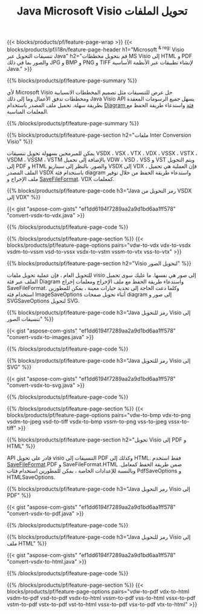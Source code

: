 ﻿---
title: Java Microsoft Visio تحويل الملفات
url: /ar/java/conversion/
description: تحويل Microsoft Visio التنسيقات VSDX VSX VDX VTX VSSX VSTX VSDM VSTM VSSM VDW VSD VST VSS إلى صور HTML و PDF مع بضعة أسطر من Java كود.
---
{{< blocks/products/pf/feature-page-wrap >}}
{{< blocks/products/pf/i18n/feature-page-header h1="Microsoft <sup> & reg؛ </sup> Visio تنسيقات التحويل عبر Java" h2="قم بتحويل مخططات MS Visio إلى HTML و PDF والصور بما في ذلك JPG و BMP و PNG و TIFF لإنشاء تطبيقات عبر الأنظمة الأساسية Java." >}}

{{% blocks/products/pf/feature-page-summary %}}

لأي Microsoft Visio حل عرض للتنسيقات مثل تصميم المخططات الانسيابية ومخططات تدفق الأعمال وما إلى ذلك Java Visio API يسهل جميع الرسومات المعقدة بطريقة سهلة. تحميل ملف المصدر باستخدام [Diagram فئة](https://apireference.aspose.com/diagram/java/com.aspose.diagram/Diagram) واستدعاء طريقة الحفظ مع المعلمات المناسبة.

{{% /blocks/products/pf/feature-page-summary %}}

{{% blocks/products/pf/feature-page-section h2="ملفات Inter Conversion Visio" %}}

يمكن للمبرمجين بسهولة تحويل تنسيقات VSDX ، VSX ، VTX ، VDX ، VSSX ، VSTX ، VSDM ، VSSM ، VSTM بالإضافة إلى تحميل VDW ، VSD ، VSS و VST ويتم التحويل إلى PDF و HTML والصور. بالنظر إلى سيناريو VSDX إلى VDX ، فإن العملية هي تحميل الملف المصدر VSDX باستخدام فئة diagram واستدعاء طريقة الحفظ من خلال توفير ملف الإخراج و [SaveFileFormat](https://apireference.aspose.com/diagram/java/com.aspose.diagram/SaveFileFormat). VDX كمعلمات. 

{{% blocks/products/pf/feature-page-code h3="Java رمز التحويل من VSDX إلى VDX" %}}

{{< gist "aspose-com-gists" "ef1dd6194f7289aa2a9d1bd6aa1ff578" "convert-vsdx-to-vdx.java" >}}

{{% /blocks/products/pf/feature-page-code %}}

{{% /blocks/products/pf/feature-page-section %}}
{{< blocks/products/pf/feature-page-options pairs="vdw-to-vdx vdx-to-vsdx vsdm-to-vssm vsd-to-vssx vsdx-to-vstm vssm-to-vtx vss-to-vtx" >}}

{{% blocks/products/pf/feature-page-section h2="Visio لتحويل الصور" %}}

للتحويل العام ، فإن عملية تحويل ملفات visio إلى صور هي نفسها. ما عليك سوى تحميل الملف عبر فئة Diagram واستدعاء طريقة الحفظ مع ملف الإخراج ومعلمات إخراج SaveFileFormat. وكلما دعت الحاجة إلى تحديد خيارات معينة ، يمكن للمطورين استخدام فئة ImageSaveOptions أثناء تحويل صفحات diagram إلى صور و SVGSaveOptions لتحويل SVG.

{{% blocks/products/pf/feature-page-code h3="Java رمز للتحويل Visio إلى تنسيقات الصور" %}}

{{< gist "aspose-com-gists" "ef1dd6194f7289aa2a9d1bd6aa1ff578" "convert-vsdx-to-images.java" >}}

{{% /blocks/products/pf/feature-page-code %}}

{{% blocks/products/pf/feature-page-code h3="Java رمز للتحويل Visio إلى SVG" %}}

{{< gist "aspose-com-gists" "ef1dd6194f7289aa2a9d1bd6aa1ff578" "convert-vsdx-to-svg.java" >}}

{{% /blocks/products/pf/feature-page-code %}}

{{% /blocks/products/pf/feature-page-section %}}
{{< blocks/products/pf/feature-page-options pairs="vdw-to-bmp vdx-to-png vsdm-to-jpeg vsd-to-tiff vsdx-to-bmp vssm-to-png vss-to-jpeg vssx-to-tiff" >}}

{{% blocks/products/pf/feature-page-section h2="تحويل Visio إلى PDF و HTML" %}}

API قادر على تحويل visio التنسيقات إلى PDF وكذلك إلى HTML. فقط استخدم [SaveFileFormat](https://apireference.aspose.com/diagram/java/com.aspose.diagram/SaveFileFormat).PDF و SaveFileFormat.HTML ضمن طريقة الحفظ كمعامل. وبالنسبة للإعدادات الخاصة ، يمكن للمطورين استخدام فئات PdfSaveOptions و HTMLSaveOptions.

{{% blocks/products/pf/feature-page-code h3="Java رمز التحويل Visio إلى PDF" %}}

{{< gist "aspose-com-gists" "ef1dd6194f7289aa2a9d1bd6aa1ff578" "convert-vsdx-to-pdf.java" >}}

{{% /blocks/products/pf/feature-page-code %}}

{{% blocks/products/pf/feature-page-code h3="Java رمز للتحويل Visio إلى ملف HTML" %}}

{{< gist "aspose-com-gists" "ef1dd6194f7289aa2a9d1bd6aa1ff578" "convert-vsdx-to-html.java" >}}

{{% /blocks/products/pf/feature-page-code %}}

{{% /blocks/products/pf/feature-page-section %}}
{{< blocks/products/pf/feature-page-options pairs="vdw-to-pdf vdx-to-html vsdm-to-pdf vsd-to-pdf vsdx-to-html vssm-to-pdf vss-to-html vssx-to-pdf vstm-to-pdf vstx-to-pdf vst-to-html vssx-to-pdf vsx-to-pdf vtx-to-html" >}}